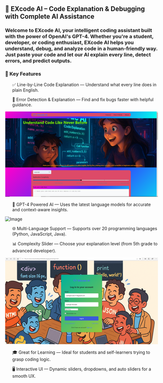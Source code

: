 <h2>🚀 EXcode AI – Code Explanation & Debugging with Complete AI Assistance</h2>
<h3>Welcome to EXcode AI, your intelligent coding assistant built with the power of OpenAI's GPT-4. Whether you're a student, developer, or coding enthusiast, EXcode AI helps you understand, debug, and analyze code in a human-friendly way. Just paste your code and let our AI explain every line, detect errors, and predict outputs.</h3>


<h3>🌟 Key Features</h3>
<ul>✅ Line-by-Line Code Explanation — Understand what every line does in plain English.</ul>

<ul>🐞 Error Detection & Explanation — Find and fix bugs faster with helpful guidance.</ul>

![image alt](https://github.com/smofficial2023/excode_ai/blob/0d726183175875e6179b1e019fb8ac0fc4e31bda/Image%20Of%20Main%20Page.png)

<ul>🧠 GPT-4 Powered AI — Uses the latest language models for accurate and context-aware insights.</ul>

![Image](https://github.com/user-attachments/assets/2aab558e-3731-4be0-9f40-7db02d98eb00)

<ul>🌐 Multi-Language Support — Supports over 20 programming languages (Python, JavaScript, Java).</ul>

<ul>📊 Complexity Slider — Choose your explanation level (from 5th grade to advanced developer).</ul>

![Image](https://github.com/smofficial2023/excode_ai/blob/f6dbe39670ed7f9c215b6aac04d2f64f8a282025/Image%20of%20Login%20Page.png)

<ul>🎓 Great for Learning — Ideal for students and self-learners trying to grasp coding logic.</ul>

<ul>🖥️ Interactive UI — Dynamic sliders, dropdowns, and auto sliders for a smooth UX.</ul>

